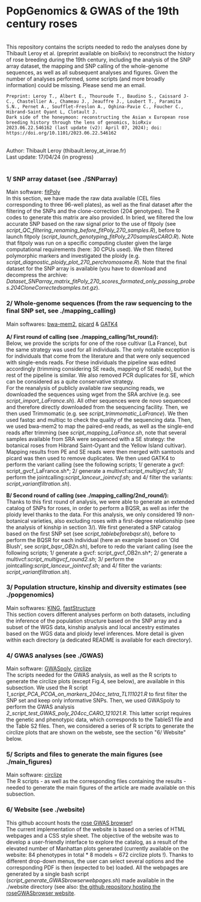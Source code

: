 # PopGenomics & GWAS of the 19th century roses <br>
<br>
This repository contains the scripts needed to redo the analyses done by Thibault Leroy et al. (preprint available on bioRxiv) to reconstruct the history of rose breeding during the 19th century, including the analysis of the SNP array dataset, the mapping and SNP calling of the whole-genome sequences, as well as all subsequent analyses and figures. Given the number of analyses performed, some scripts (and more broadly information) could be missing. Please send me an email.<br>

```
Preprint: Leroy T., Albert E., Thouroude T., Baudino S., Caissard J-C., Chastellier A., Chameau J., Jeauffre J., Loubert T., Paramita S.N., Pernet A., Soufflet-Freslon A., Oghina-Pavie C., Foucher C., Hibrand-Saint Oyant L, Clotault J.
Dark side of the honeymoon: reconstructing the Asian x European rose breeding history through the lens of genomics, bioRxiv 2023.06.22.546162 (last update (v2): April 07, 2024); doi: https://doi.org/10.1101/2023.06.22.546162
```
<br>
Author: Thibault Leroy (thibault.leroy_at_inrae.fr)<br>
Last update: 17/04/24 (in progress) <br><br>

### 1/ SNP array dataset (see ./SNParray)

Main software: [fitPoly](https://cran.r-project.org/web/packages/fitPoly/index.html) <br>
In this section, we have made the raw data available (CEL files corresponding to three 96-well plates), as well as the final dataset after the filtering of the SNPs and the clone-correction (204 genotypes). The R codes to generate this matrix are also provided. In bried, we filtered the low accurate SNP based on the raw signal prior to the use of fitpoly (see *script_QC_filtering_renaming_before_fitPoly_270_samples.R*), before to launch fitpoly (*script_launch_genotyping_fitPoly_270samplesCARO.R*). Note that fitpoly was run on a specific computing cluster given the large computational requirements (here: 30 CPUs used). We then filtered polymorphic markers and investigated the ploidy (e.g. *script_diagnostic_ploidy_plot_270_perchromosome.R*). Note that the final dataset for the SNP array is available (you have to download and decompress the archive: *Dataset_SNParray_matrix_fitPoly_270_scores_formated_only_passing_probes.204CloneCorrectedsamples.txt.gz*).

### 2/ Whole-genome sequences (from the raw sequencing to the final SNP set, see ./mapping_calling)

Main softwares: [bwa-mem2](https://github.com/bwa-mem2/bwa-mem2), [picard](https://broadinstitute.github.io/picard/) & [GATK4](https://gatk.broadinstitute.org/hc/en-us/articles/360036194592-Getting-started-with-GATK4)<br> <br>
**A/ First round of calling (see ./mapping_calling/1st_round/):**<br>
Below, we provide the scripts for one of the rose cultivar (La France), but the same strategy was used for all individuals. The only notable exception is for individuals that come from the literature and that were only sequenced with single-ends reads. For these individuals the pipeline was edited accordingly (trimming considering SE reads, mapping of SE reads), but the rest of the pipeline is similar. We also removed PCR duplicates for SE, which can be considered as a quite conservative strategy. <br>
For the reanalysis of publicly available raw sequncing reads, we downloaded the sequences using wget from the SRA archive (e.g. see *script_import_LaFrance.sh*). All other sequences were de novo sequenced and therefore directly downloaded from the sequencing facility. Then, we then used Trimmomatic (e.g. see *script_trimmomatic_LaFrance*). We then used fastqc and multiqc to check the quality of the sequencing data. Then, we used bwa-mem2 to map the paired-end reads, as well as the single-end reads after trimming (see *script_mapping_LaFrance.sh*, note that several samples available from SRA were sequenced with a SE strategy: the botanical roses from Hibrand Saint-Oyant and the Yellow Island cultivar). Mapping results from PE and SE reads were then merged with samtools and picard was then used to remove duplicates. We then used GATK4 to perform the variant calling (see the following scripts; 1/ generate a gvcf: script_gvcf_LaFrance.sh*; 2/ generate a multivcf:*script_multigvcf.sh*; 3/ perform the jointcalling:*script_lanceur_jointvcf.sh*; and 4/ filter the variants: *script_variantfiltration.sh*).<br>

**B/ Second round of calling (see ./mapping_calling/2nd_round/):** <br>
Thanks to this first round of analysis, we were able to generate an extended catalog of SNPs for roses, in order to perform a BQSR, as well as infer the ploidy level thanks to the data. For this analysis, we only considered 19 non-botanical varieties, also excluding roses with a first-degree relationship (see the analysis of kinship in section 3/). We first generated a SNP catalog based on the first SNP set (see *script_tablebeforebqsr.sh*), before to perform the BQSR for each individual (here an example based on 'Old Blush', see *script_bqsr_OB2n.sh*), before to redo the variant calling (see the following scripts; 1/ generate a gvcf: script_gvcf_OB2n.sh*; 2/ generate a multivcf:*script_multigvcf_round2.sh*; 3/ perform the jointcalling:*script_lanceur_jointvcf.sh*; and 4/ filter the variants: *script_variantfiltration.sh*). <br>

### 3/ Population structure, kinship and diversity estimates (see ./popgenomics)

Main softwares: [KING](https://www.kingrelatedness.com/), [fastStructure](https://github.com/rajanil/fastStructure)  <br> 
This section covers different analyses perform on both datasets, including the inference of the population structure based on the SNP array and a subset of the WGS data, kinship analysis and local ancestry estimates based on the WGS data and ploidy level inferences. More detail is given within each directory (a dedicated README is available for each directory).<br>

### 4/ GWAS analyses (see ./GWAS)

Main software: [GWASpoly](https://github.com/jendelman/GWASpoly), [circlize](https://jokergoo.github.io/circlize_book/book/) <br>
The scripts needed for the GWAS analysis, as well as the R scripts to generate the circlize plots (except Fig.4, see below), are available in this subsection. We used the R script *1_script_PCA_PCOA_on_markers_204cc_tetra_TL111021.R* to first filter the SNP set and keep only informative SNPs. Then, we used GWASpoly to perform the GWAS analysis *2_script_test_GWAS_poly_204cc_CARO_121021.R*. This latter script requires the genetic and phenotypic data, which corresponds to the TableS1 file and the Table S2 files. Then, we considered a series of R scripts to generate the circlize plots that are shown on the webste, see the section "6/ Website" below. <br>

### 5/ Scripts and files to generate the main figures (see ./main_figures)

Main software: [circlize](https://jokergoo.github.io/circlize_book/book/) <br>
The R scripts - as well as the corresponding files containing the results - needed to generate the main figures of the article are made available on this subsection. <br>

### 6/ Website (see ./website)

This github account hosts the [rose GWAS browser](https://rosegwasbrowser.github.io/)!<br>
The current implementation of the website is based on a series of HTML webpages and a CSS style sheet. The objective of the website was to develop a user-friendly interface to explore the catalog, as a result of the elevated number of Manhattan plots generated (currently available on the website: 84 phenotypes in total * 8 models = 672 circlize plots !). Thanks to different drop-down menus, the user can select several options and the corresponding PDF is then (expected to be) loaded. All the webpages are generated by a single bash script (*script_generate_GWASbrowserwebpages.sh*) made available in the ./website directory (see also: [the github repository hosting the roseGWASbrowser website](https://github.com/roseGWASbrowser/rosegwasbrowser.github.io).<br>
